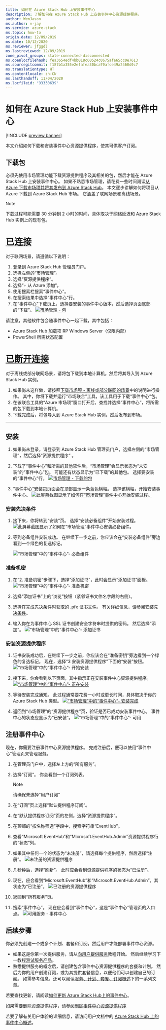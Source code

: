 ```yaml
---
title: 如何在 Azure Stack Hub 上安装事件中心
description: 了解如何在 Azure Stack Hub 上安装事件中心资源提供程序。
author: WenJason
ms.author: v-jay
ms.service: azure-stack
ms.topic: how-to
origin.date: 12/09/2019
ms.date: 10/12/2020
ms.reviewer: jfggdl
ms.lastreviewed: 12/09/2019
zone_pivot_groups: state-connected-disconnected
ms.openlocfilehash: fea3654edf4bb018c60524c0675afe65cc0e7613
ms.sourcegitcommit: f187b1a355e2efafea30bca70afce49a2460d0c7
ms.translationtype: HT
ms.contentlocale: zh-CN
ms.lasthandoff: 11/04/2020
ms.locfileid: "93330639"
---
```

# <a name="how-to-install-event-hubs-on-azure-stack-hub"></a>如何在 Azure Stack Hub 上安装事件中心

[!INCLUDE [preview banner](../includes/event-hubs-preview.md)]

本文介绍如何下载和安装事件中心资源提供程序，使其可供客户订阅。

## <a name="download-packages"></a>下载包

必须先使用市场管理功能下载资源提供程序及其相关的包，然后才能在 Azure Stack Hub 上安装事件中心。 如果不熟悉市场管理，请花费一些时间阅读[从 Azure 下载市场项并将其发布到 Azure Stack Hub](azure-stack-download-azure-marketplace-item.md)。 本文逐步讲解如何将项目从 Azure 下载到 Azure Stack Hub 市场。 它涵盖了联网场景和离线场景。 

> [!NOTE]
> 下载过程可能需要 30 分钟到 2 小时的时间，具体取决于网络延迟和 Azure Stack Hub 实例上的现有包。 

# <a name="connected"></a><a name="state-connected"></a>[已连接](#tab/state-connected)
对于联网场景，请遵循以下说明：

1. 登录到 Azure Stack Hub 管理员门户。
2. 选择左侧的“市场管理”。
3. 选择“资源提供程序”。
4. 选择“+ 从 Azure 添加”。
5. 使用搜索栏搜索“事件中心”。
6. 在搜索结果中选择“事件中心”行。 
7. 在“事件中心”下载页上，选择要安装的事件中心版本，然后选择页面底部的“下载”。 
   [![市场管理 - 包](media/event-hubs-rp-install/1-marketplace-management-download.png)](media/event-hubs-rp-install/1-marketplace-management-download.png#lightbox)

请注意，其他软件包会随事件中心一起下载，其中包括：

- Azure Stack Hub 加载项 RP Windows Server（仅限内部）
- PowerShell 所需状态配置

# <a name="disconnected"></a><a name="state-disconnected"></a>[已断开连接](#tab/state-disconnected)
对于离线或部分联网场景，请将包下载到本地计算机，然后将其导入到 Azure Stack Hub 实例。

1. 如果尚未这样做，请按照[下载市场项 - 离线或部分联网的场景](azure-stack-download-azure-marketplace-item.md?pivots=state-disconnected)中的说明进行操作。 其中，你将下载并运行“市场联合”工具，该工具用于下载“事件中心”包。
2. 在该联合工具的“Azure 市场项”窗口打开后，查找并选择“事件中心”，将所需的包下载到本地计算机。
3. 下载完成后，将包导入到 Azure Stack Hub 实例，然后发布到市场。 
---

## <a name="installation"></a>安装 

1. 如果尚未登录，请登录到 Azure Stack Hub 管理员门户，选择左侧的“市场管理”，然后选择“资源提供程序” 。
2. 下载了“事件中心”和所需的其他软件后，“市场管理”会显示状态为“未安装”的“事件中心”包。 可能还有状态显示为“已下载”的其他包。 选择要安装的“事件中心”行。
   [![市场管理 - 下载的包](media/event-hubs-rp-install/2-marketplace-management-downloaded.png)](media/event-hubs-rp-install/2-marketplace-management-downloaded.png#lightbox)
 
3. “事件中心”安装包页面会在顶部显示一条蓝色横幅。 选择该横幅，开始安装事件中心。
   [![此屏幕截图显示了如何在“市场管理”事件中心开始安装过程。](media/event-hubs-rp-install/3-marketplace-management-install-ready.png)](media/event-hubs-rp-install/3-marketplace-management-install-ready.png#lightbox)

### <a name="install-prerequisites"></a>安装先决条件

1. 接下来，你将转到“安装”页。 选择“安装必备组件”开始安装过程。
   ![此屏幕截图显示了如何在“市场管理”事件中心安装必备组件。](media/event-hubs-rp-install/4-marketplace-management-install-prereqs-start.png)
 
2. 等到必备组件安装成功。 在继续下一步之前，你应该会在“安装必备组件”旁边看到一个绿色的复选标记。

   ![“市场管理”中的“事件中心”- 必备组件](media/event-hubs-rp-install/5-marketplace-management-install-prereqs-succeeded.png)

### <a name="prepare-secrets"></a>准备机密 

1. 在“2. 准备机密”步骤下，选择“添加证书”，此时会显示“添加证书”面板。
   ![“市场管理”中的“事件中心”- 准备机密](media/event-hubs-rp-install/6-marketplace-management-install-prepare-secrets.png)

2. 选择“添加证书”上的“浏览”按钮（紧邻证书文件名字段的右侧）。
3. 选择在完成先决条件时获取的 .pfx 证书文件。 有关详细信息，请参阅[安装先决条件](event-hubs-rp-prerequisites.md)。 

4. 输入你在为事件中心 SSL 证书创建安全字符串时提供的密码。 然后选择“添加”。
   ![“市场管理”中的“事件中心”- 添加证书](media/event-hubs-rp-install/7-marketplace-management-install-prepare-secrets-add-cert.png)

### <a name="install-resource-provider"></a>安装资源提供程序

1. 证书安装成功后，在继续下一步之前，你应该会在“准备密钥”旁边看到一个绿色的复选标记。 现在，选择“3 安装资源提供程序”下面的“安装”按钮。
   ![“市场管理”中的“事件中心”- 开始安装](media/event-hubs-rp-install/8-marketplace-management-install-start.png)
 
2. 接下来，你会看到以下页面，其中指示正在安装事件中心资源提供程序。
   [![“市场管理”中的“事件中心”- 正在安装](media/event-hubs-rp-install/9-marketplace-management-install-inprogress.png)](media/event-hubs-rp-install/9-marketplace-management-install-inprogress.png#lightbox)
 
3. 等待安装完成通知。 此过程通常要花费一小时或更长时间，具体取决于你的 Azure Stack Hub 类型。 
   [![“市场管理”中的“事件中心”- 安装完成](media/event-hubs-rp-install/10-marketplace-management-install-complete.png)](media/event-hubs-rp-install/10-marketplace-management-install-complete.png#lightbox)

4. 返回到“市场管理”的“资源提供程序”页，验证是否已成功安装事件中心。 事件中心的状态应显示为“已安装”。
   ![“市场管理”中的“事件中心”- 可用](media/event-hubs-rp-install/11-marketplace-management-rps-installed.png)

## <a name="register-event-hubs"></a>注册事件中心

现在，你需要注册事件中心资源提供程序。 完成注册后，便可以使用“事件中心”管理页来管理服务。

1. 在管理员门户中，选择左上方的“所有服务”。
2. 选择“订阅”。 你会看到一个订阅列表。 
   > [!NOTE]
   > 请确保未选择“用户订阅”
3. 在“订阅”页上选择“默认提供程序订阅”。 
4. 在“默认提供程序订阅”页的左侧，选择“资源提供程序”。
5. 在顶部的“按名称筛选”字段中，搜索字符串“EventHub”。
6. 查看“Microsoft EventHub”和“Microsoft.EventHub.Admin”资源提供程序行的“状态”列。
7. 如果其中任何一个的状态为“未注册”，请选择每个提供程序，然后选择“注册”。 
   ![未注册的资源提供程序](media/event-hubs-rp-install/12-default-subscription-rps-unregistered.png)
8. 几秒钟后，选择“刷新”。 此时应会看到资源提供程序的状态为“已注册”。 
9. 现在，应会看到“Microsoft.EventHub”和“Microsoft.EventHub.Admin”，其状态为“已注册”。
   ![已注册的资源提供程序](media/event-hubs-rp-install/13-default-subscription-rps-registered.png)

10. 返回到“所有服务”页。
11. 搜索“事件中心”。 现在应会看到“事件中心”，这是“事件中心”管理页的入口点。 
   ![可用服务 - 事件中心](media/event-hubs-rp-install/14-all-service-event-hubs.png)
 
## <a name="next-steps"></a>后续步骤

你必须先创建一个或多个计划、套餐和订阅，然后用户才能部署事件中心资源。 

- 如果这是你第一次提供服务，请从[向用户提供服务](tutorial-offer-services.md)教程开始。 然后继续学习下一教程[测试服务产品](tutorial-test-offer.md)。
- 熟悉提供服务的概念后，请创建包含事件中心资源提供程序的套餐和计划。 然后为你的用户创建订阅，或为其提供套餐信息，以便他们可以创建自己的订阅。 如需参考信息，还可以阅读[服务、计划、套餐、订阅概述](service-plan-offer-subscription-overview.md)下的一系列文章。

若要查找更新，请阅读[如何更新 Azure Stack Hub上的事件中心](resource-provider-apply-updates.md)。

如果需要删除资源提供程序，请参阅[删除事件中心资源提供程序](event-hubs-rp-remove.md)

若要了解有关用户体验的详细信息，请访问用户文档中的 [Azure Stack Hub 上的事件中心概述](../user/event-hubs-overview.md)。